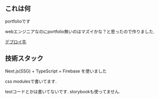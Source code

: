
## これは何

portfolioです

webエンジニアなのにportfolio無いのはマズイかな？と思ったので作りました.

[デプロイ先](https://rurito0125.dev)

## 技術スタック

Next.js(SSG) + TypeScript + Firebase を使いました

css modulesで書いてます.

testコードとかは書いてないです. storybookも使ってません.
